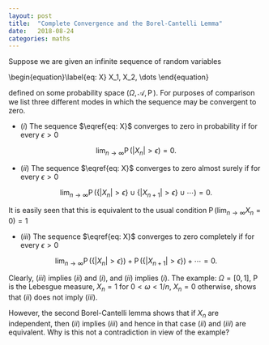 ```yaml
---
layout: post
title:  "Complete Convergence and the Borel-Cantelli Lemma"
date:   2018-08-24
categories: maths
---
```


Suppose we are given an infinite sequence of random variables

\begin{equation}\label{eq: X}
X_1, X_2, \dots
\end{equation}

defined on some probability space $(\Omega, \mathcal A, \operatorname P)$. For purposes of comparison we list three different modes in which the sequence may be convergent to zero.

* $(i)$ The sequence $\eqref{eq: X}$ converges to zero in probability if for every $\epsilon>0$  

$$
\begin{equation*}
  \lim_{n\rightarrow \infty} \operatorname P(|X_n|>\epsilon) = 0.
\end{equation*}
$$

* $(ii)$ The sequence $\eqref{eq: X}$ converges to zero almost surely if for every $\epsilon>0$  

$$
\begin{equation*}
  \lim_{n\rightarrow \infty} \operatorname P(\{|X_n|> \epsilon\} \cup \{|X_{n+1}|> \epsilon\} \cup \cdots) = 0.
\end{equation*}
$$  

It is easily seen that this is equivalent to the usual condition $\operatorname P(\lim_{n\rightarrow\infty} X_n = 0)=1$

* $(iii)$ The sequence $\eqref{eq: X}$ converges to zero completely if for every $\epsilon>0$  

$$
\begin{equation*}
  \lim_{n\rightarrow \infty} \operatorname P(\{|X_n|> \epsilon\}) + \operatorname P(\{|X_{n+1}|> \epsilon\}) + \cdots = 0.
\end{equation*}
$$

Clearly, $(iii)$ implies $(ii)$ and $(i)$, and $(ii)$ implies $(i)$. The example: $\Omega = [0,1]$, $\operatorname P$ is the Lebesgue measure, $X_n = 1$ for $0<\omega < 1/n$, $X_n=0$ otherwise, shows that $(ii)$ does not imply $(iii)$.

However, the second Borel-Cantelli lemma shows that if $X_n$ are independent, then $(ii)$ implies $(iii)$ and hence in that case $(ii)$ and $(iii)$ are equivalent. Why is this not a contradiction in view of the example?

